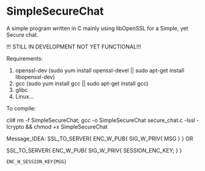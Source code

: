 # SimpleSecureChat
A simple program written in C mainly using libOpenSSL for a Simple, yet Secure chat.

!!! STILL IN DEVELOPMENT NOT YET FUNCTIONAL!!!

Requirements:
1. openssl-dev (sudo yum install openssl-devel || sudo apt-get install libopenssl-dev) 
2. gcc (sudo yum install gcc || sudo apt-get install gcc)
3. glibc
4. Linux... 


To compile:

cli# rm -f SimpleSecureChat; gcc -o SimpleSecureChat secure_chat.c -lssl -lcrypto && chmod +x SimpleSecureChat

Message_IDEA:
SSL_TO_SERVER{
    ENC_W_PUB{
        SIG_W_PRIV{
             MSG
         }
    }
OR

SSL_TO_SERVER{
    ENC_W_PUB{
        SIG_W_PRIV{
             SESSION_ENC_KEY;
         }
    }
    
    ENC_W_SESSION_KEY{MSG}
